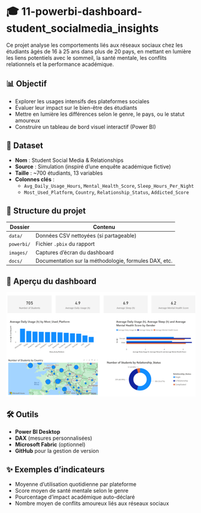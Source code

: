 # 🎓 11-powerbi-dashboard-student_socialmedia_insights

Ce projet analyse les comportements liés aux réseaux sociaux chez les étudiants âgés de 16 à 25 ans dans plus de 20 pays, en mettant en lumière les liens potentiels avec le sommeil, la santé mentale, les conflits relationnels et la performance académique.

## 📊 Objectif

- Explorer les usages intensifs des plateformes sociales
- Évaluer leur impact sur le bien-être des étudiants
- Mettre en lumière les différences selon le genre, le pays, ou le statut amoureux
- Construire un tableau de bord visuel interactif (Power BI)

## 🧠 Dataset

- **Nom** : Student Social Media & Relationships
- **Source** : Simulation (inspiré d’une enquête académique fictive)
- **Taille** : ~700 étudiants, 13 variables
- **Colonnes clés** :
  - `Avg_Daily_Usage_Hours`, `Mental_Health_Score`, `Sleep_Hours_Per_Night`
  - `Most_Used_Platform`, `Country`, `Relationship_Status`, `Addicted_Score`

## 📁 Structure du projet

| Dossier       | Contenu |
|---------------|---------|
| `data/`       | Données CSV nettoyées (si partageable) |
| `powerbi/`    | Fichier `.pbix` du rapport |
| `images/`     | Captures d’écran du dashboard |
| `docs/`       | Documentation sur la méthodologie, formules DAX, etc. |

## 📌 Aperçu du dashboard

![Dashboard Screenshot](images/dashboard_screenshot.png)

## 🛠️ Outils

- **Power BI Desktop**
- **DAX** (mesures personnalisées)
- **Microsoft Fabric** (optionnel)
- **GitHub** pour la gestion de version

## ✨ Exemples d’indicateurs

- Moyenne d’utilisation quotidienne par plateforme
- Score moyen de santé mentale selon le genre
- Pourcentage d’impact académique auto-déclaré
- Nombre moyen de conflits amoureux liés aux réseaux sociaux
